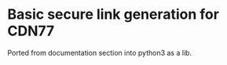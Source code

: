 # Basic secure link generation for CDN77

Ported from documentation section into python3 as a lib.

